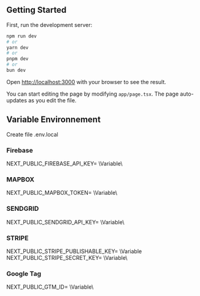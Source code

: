 ## Getting Started

First, run the development server:

```bash
npm run dev
# or
yarn dev
# or
pnpm dev
# or
bun dev
```

Open [http://localhost:3000](http://localhost:3000) with your browser to see the result.

You can start editing the page by modifying `app/page.tsx`. The page auto-updates as you edit the file.

## Variable Environnement

Create file .env.local

### Firebase

NEXT_PUBLIC_FIREBASE_API_KEY= \Variable\

### MAPBOX

NEXT_PUBLIC_MAPBOX_TOKEN= \Variable\

### SENDGRID

NEXT_PUBLIC_SENDGRID_API_KEY= \Variable\

### STRIPE

NEXT_PUBLIC_STRIPE_PUBLISHABLE_KEY= \Variable\
NEXT_PUBLIC_STRIPE_SECRET_KEY= \Variable\

### Google Tag

NEXT_PUBLIC_GTM_ID= \Variable\
